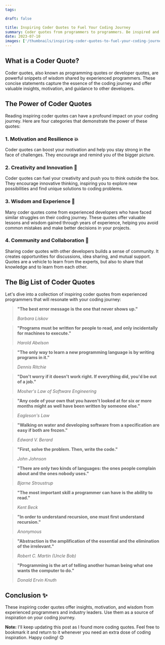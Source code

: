 ```yaml
---
tags:

draft: false

title: Inspiring Coder Quotes to Fuel Your Coding Journey
summary: Coder quotes from programmers to programmers. Be inspired and fuel your passion for coding! Learn from the wisdom of great programmers and share the knowledge.
date: 2023-07-10
images: ['/thumbnails/inspiring-coder-quotes-to-fuel-your-coding-journey.png']
---
```


## What is a Coder Quote?

Coder quotes, also known as programming quotes or developer quotes, are powerful snippets of wisdom shared by experienced programmers. These concise statements capture the essence of the coding journey and offer valuable insights, motivation, and guidance to other developers.

## The Power of Coder Quotes

Reading inspiring coder quotes can have a profound impact on your coding journey. Here are four categories that demonstrate the power of these quotes:

### 1. **Motivation and Resilience** 💥

Coder quotes can boost your motivation and help you stay strong in the face of challenges. They encourage and remind you of the bigger picture.

### 2. **Creativity and Innovation** 🌟

Coder quotes can fuel your creativity and push you to think outside the box. They encourage innovative thinking, inspiring you to explore new possibilities and find unique solutions to coding problems.

### 3. **Wisdom and Experience** 🧠

Many coder quotes come from experienced developers who have faced similar struggles on their coding journey. These quotes offer valuable lessons and wisdom gained through years of experience, helping you avoid common mistakes and make better decisions in your projects.

### 4. **Community and Collaboration** 👥

Sharing coder quotes with other developers builds a sense of community. It creates opportunities for discussions, idea sharing, and mutual support. Quotes are a vehicle to learn from the experts, but also to share that knowledge and to learn from each other.

## The Big List of Coder Quotes

Let's dive into a collection of inspiring coder quotes from experienced programmers that will resonate with your coding journey:

> **"The best error message is the one that never shows up."**
>
> _Barbara Liskov_

> **"Programs must be written for people to read, and only incidentally for machines to execute."**
>
> _Harold Abelson_

> **"The only way to learn a new programming language is by writing programs in it."**
>
> _Dennis Ritchie_

> **"Don't worry if it doesn't work right. If everything did, you'd be out of a job."**
>
> _Mosher's Law of Software Engineering_

> **"Any code of your own that you haven't looked at for six or more months might as well have been written by someone else."**
>
> _Eagleson's Law_

> **"Walking on water and developing software from a specification are easy if both are frozen."**
>
> _Edward V. Berard_

> **"First, solve the problem. Then, write the code."**
>
> _John Johnson_

> **"There are only two kinds of languages: the ones people complain about and the ones nobody uses."**
>
> _Bjarne Stroustrup_

> **"The most important skill a programmer can have is the ability to read."**
>
> _Kent Beck_

> **"In order to understand recursion, one must first understand recursion."**
>
> _Anonymous_

> **"Abstraction is the amplification of the essential and the elimination of the irrelevant."**
>
> _Robert C. Martin (Uncle Bob)_

> **"Programming is the art of telling another human being what one wants the computer to do."**
>
> _Donald Ervin Knuth_

## Conclusion ✨

These inspiring coder quotes offer insights, motivation, and wisdom from experienced programmers and industry leaders. Use them as a source of inspiration on your coding journey.

**Note:** I'll keep updating this post as I found more coding quotes. Feel free to bookmark it and return to it whenever you need an extra dose of coding inspiration. Happy coding! 😊
